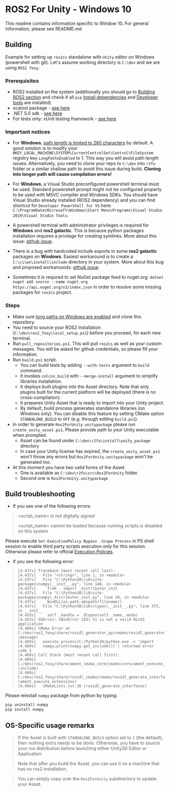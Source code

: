 # ROS2 For Unity - Windows 10

This readme contains information specific to Window 10. For general information, please see README.md

## Building

Example for setting up `ros2cs` standalone with `Unity` editor on Windows (powershell with git). Let's assume working directory is `C:\dev` and we are using `ROS2 foxy`.

### Prerequisites

*  ROS2 installed on the system (additionally you should go to [Building ROS2 section](https://docs.ros.org/en/foxy/Installation/Windows-Development-Setup.html) and check if all `pip` [Install dependencies](https://docs.ros.org/en/foxy/Installation/Windows-Development-Setup.html#install-dependencies) and [Developer tools](https://docs.ros.org/en/foxy/Installation/Windows-Development-Setup.html#install-developer-tools) are installed)
*  vcstool package - [see here](https://github.com/dirk-thomas/vcstool)
*  .NET 5.0 sdk - [see here](https://dotnet.microsoft.com/download/dotnet/5.0)
*  For tests only: xUnit testing framework - [see here](https://xunit.net/)

### Important notices

* For **Windows**, [path length is limited to 260 characters](https://docs.microsoft.com/en-us/windows/win32/fileio/maximum-file-path-limitation) by default. A good solution is to modify your `HKEY_LOCAL_MACHINE\SYSTEM\CurrentControlSet\Control\FileSystem` registry key `LongPathsEnabled` to 1. This way you will avoid path length issues. Alternatively, you need to clone your repo to `C:\dev` into `r2fu` folder or a similar shallow path to avoid this issue during build. **Cloning into longer path will cause compilation errors!**

* For **Windows**, a Visual Studio preconfigured powershell terminal must be used. Standard powershell prompt might not be configured properly to be used with MSVC compiler and Windows SDKs.  You should have Visual Studio already installed (ROS2 dependency) and you can find shortcut for `Developer PowerShell for VS` here: `C:\ProgramData\Microsoft\Windows\Start Menu\Programs\Visual Studio 2019\Visual Studio Tools`.

* A powershell terminal with administrator privileges is required for **Windows** and **ros2 galactic**. This is because python packages installation requires a privilage for creating symlinks. More about this issue: [github issue](https://github.com/ament/ament_cmake/issues/350).

* There is a bug with hardcoded include exports in some **ros2 galactic** packages on **Windows**. Easiest workaround is to create a `C:\ci\ws\install\include` directory in your system. More about this bug and proposed workarounds: [github issue](https://github.com/ros2/rclcpp/issues/1688#issuecomment-858467147).

* Sometimes it is required to set NuGet package feed to nuget.org: `dotnet nuget add source --name nuget.org https://api.nuget.org/v3/index.json` in order to resolve some missing packages for `ros2cs` project.

### Steps

*  Make sure [long paths on Windows are enabled](#important-notices) and clone this repository. 
*  You need to source your ROS2 installation (`C:\dev\ros2_foxy\local_setup.ps1`) before you proceed, for each new terminal.
*  Run `pull_repositories.ps1`. This will pull `ros2cs` as well as your custom messages. You will be asked for github credentials, so please fill your information.
*  Run `build.ps1` script.
    * You can build tests by adding `--with-tests` argument to `build` command.
    * It invokes `colcon_build` with `--merge-install` argument to simplify libraries installation.
    * It deploys built plugins into the Asset directory. Note that only plugins built for the current platform will be deployed (there is no cross-compilation).
    * It prepares Unity Asset that is ready to import into your Unity project.
    * By default, build process generates standalone libraries (on Windows only).
      You can disable this feature by setting CMake option `STANDALONE_BUILD` to `OFF` (e.g. through editing `build.ps1`).
* In order to generate `Ros2ForUnity.unitypackage` please run `create_unity_asset.ps1`. Please provide path to your Unity executable when prompted.
    * Asset can be found under `C:\dev\r2fu\install\unity_package` directory
    * In case your Unity license has expired, the `create_unity_asset.ps1` won't throw any errors but `Ros2ForUnity.unitypackage` won't be generated too.
* At this moment you have two valid forms of the Asset.
    * One is available as `C:\dev\r2fu\src\Ros2ForUnity` folder.
    * Second one is `Ros2ForUnity.unitypackage`

## Build troubleshooting

- If you see one of the following errors:
><script_name> is not digitally signed

><script_name> cannot be loaded because running scripts is disabled on this system

Please execute `Set-ExecutionPolicy Bypass -Scope Process` in PS shell session to enable third party scripts execution only for this session. Otherwise please refer to official [Execution Policies](https://docs.microsoft.com/en-us/powershell/module/microsoft.powershell.core/about/about_execution_policies?view=powershell-7.1).

- If you see the following error:
>     [4.437s] Traceback (most recent call last):
>     [4.437s]   File "<string>", line 1, in <module>
>     [4.437s]   File "C:\Python38\lib\site-packages\numpy\__init__.py", line 148, in <module>
>     [4.437s]     from . import _distributor_init
>     [4.437s]   File "C:\Python38\lib\site-packages\numpy\_distributor_init.py", line 26, in <module>
>     [4.437s]     WinDLL(os.path.abspath(filename))
>     [4.437s]   File "C:\Python38\lib\ctypes\__init__.py", line 373, in __init__
>     [4.453s]     self._handle = _dlopen(self._name, mode)
>     [4.453s] OSError: [WinError 193] %1 is not a valid Win32 application
>     [4.469s] CMake Error at C:/dev/ros2_foxy/share/rosidl_generator_py/cmake/rosidl_generator_py_generate_interfaces.cmake:213 (message)
>     [4.469s]   execute_process(C:/Python38/python.exe -c 'import
>     [4.469s]   numpy;print(numpy.get_include())') returned error code 1
>     [4.469s] Call Stack (most recent call first):
>     [4.469s]   C:/dev/ros2_foxy/share/ament_cmake_core/cmake/core/ament_execute_extensions.cmake:48 (include)
>     [4.469s]   C:/dev/ros2_foxy/share/rosidl_cmake/cmake/rosidl_generate_interfaces.cmake:286 (ament_execute_extensions)
>     [4.484s]   CMakeLists.txt:16 (rosidl_generate_interfaces)
Please reinstall `numpy` package from python by typing:
```bash
pip uninstall numpy
pip install numpy
```

## OS-Specific usage remarks

> If the Asset is built with `STANDALONE_BUILD` option set to `1` (the default), then nothing extra needs to be done.
Otherwise, you have to source your ros distribution before launching either Unity3D Editor or Application.

> Note that after you build the Asset, you can use it on a machine that has no ros2 installation.

> You can simply copy over the `Ros2ForUnity` subdirectory to update your Asset.
